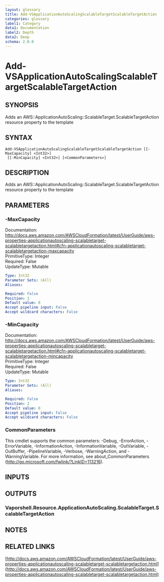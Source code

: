 ```yaml
---
layout: glossary
title: Add-VSApplicationAutoScalingScalableTargetScalableTargetAction
categories: glossary
label1: Category
data1: Documentation
label2: Depth
data2: Deep
schema: 2.0.0
---
```


# Add-VSApplicationAutoScalingScalableTargetScalableTargetAction

## SYNOPSIS
Adds an AWS::ApplicationAutoScaling::ScalableTarget.ScalableTargetAction resource property to the template

## SYNTAX

```
Add-VSApplicationAutoScalingScalableTargetScalableTargetAction [[-MaxCapacity] <Int32>]
 [[-MinCapacity] <Int32>] [<CommonParameters>]
```

## DESCRIPTION
Adds an AWS::ApplicationAutoScaling::ScalableTarget.ScalableTargetAction resource property to the template

## PARAMETERS

### -MaxCapacity
Documentation: http://docs.aws.amazon.com/AWSCloudFormation/latest/UserGuide/aws-properties-applicationautoscaling-scalabletarget-scalabletargetaction.html#cfn-applicationautoscaling-scalabletarget-scalabletargetaction-maxcapacity    
PrimitiveType: Integer    
Required: False    
UpdateType: Mutable

```yaml
Type: Int32
Parameter Sets: (All)
Aliases:

Required: False
Position: 1
Default value: 0
Accept pipeline input: False
Accept wildcard characters: False
```

### -MinCapacity
Documentation: http://docs.aws.amazon.com/AWSCloudFormation/latest/UserGuide/aws-properties-applicationautoscaling-scalabletarget-scalabletargetaction.html#cfn-applicationautoscaling-scalabletarget-scalabletargetaction-mincapacity    
PrimitiveType: Integer    
Required: False    
UpdateType: Mutable

```yaml
Type: Int32
Parameter Sets: (All)
Aliases:

Required: False
Position: 2
Default value: 0
Accept pipeline input: False
Accept wildcard characters: False
```

### CommonParameters
This cmdlet supports the common parameters: -Debug, -ErrorAction, -ErrorVariable, -InformationAction, -InformationVariable, -OutVariable, -OutBuffer, -PipelineVariable, -Verbose, -WarningAction, and -WarningVariable.
For more information, see about_CommonParameters (http://go.microsoft.com/fwlink/?LinkID=113216).

## INPUTS

## OUTPUTS

### Vaporshell.Resource.ApplicationAutoScaling.ScalableTarget.ScalableTargetAction

## NOTES

## RELATED LINKS

[http://docs.aws.amazon.com/AWSCloudFormation/latest/UserGuide/aws-properties-applicationautoscaling-scalabletarget-scalabletargetaction.html](http://docs.aws.amazon.com/AWSCloudFormation/latest/UserGuide/aws-properties-applicationautoscaling-scalabletarget-scalabletargetaction.html)

